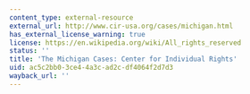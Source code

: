 ```yaml
---
content_type: external-resource
external_url: http://www.cir-usa.org/cases/michigan.html
has_external_license_warning: true
license: https://en.wikipedia.org/wiki/All_rights_reserved
status: ''
title: 'The Michigan Cases: Center for Individual Rights'
uid: ac5c2bb0-3ce4-4a3c-ad2c-df4064f2d7d3
wayback_url: ''
---
```

